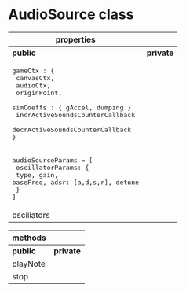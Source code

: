 # AudioSource class

| properties                                                                                                                                                                              |             |
| --------------------------------------------------------------------------------------------------------------------------------------------------------------------------------------- | ----------- |
| **public**                                                                                                                                                                              | **private** |
| <pre>gameCtx : { <br> canvasCtx,<br> audioCtx,<br> originPoint,<br> simCoeffs : { gAccel, dumping }<br> incrActiveSoundsCounterCallback<br> decrActiveSoundsCounterCallback<br>} </pre> |             |
| <pre>audioSourceParams = [<br> oscillatorParams: {<br> type, gain, baseFreq, adsr: [a,d,s,r], detune<br> } <br>]                                                                        |             |
| oscillators                                                                                                                                                                             |             |

| methods    |             |
| ---------- | ----------- |
| **public** | **private** |
| playNote   |             |
| stop       |             |
